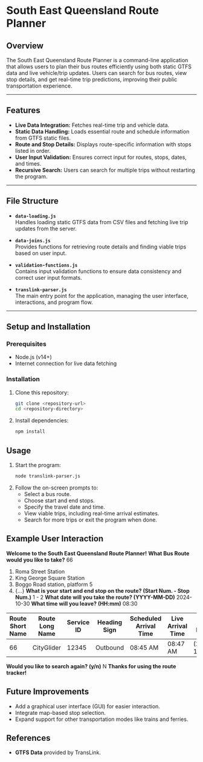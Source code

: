 # South East Queensland Route Planner

## Overview
The South East Queensland Route Planner is a command-line application that allows users to plan their bus routes efficiently using both static GTFS data and live vehicle/trip updates. Users can search for bus routes, view stop details, and get real-time trip predictions, improving their public transportation experience.

---

## Features
- **Live Data Integration:** Fetches real-time trip and vehicle data.
- **Static Data Handling:** Loads essential route and schedule information from GTFS static files.
- **Route and Stop Details:** Displays route-specific information with stops listed in order.
- **User Input Validation:** Ensures correct input for routes, stops, dates, and times.
- **Recursive Search:** Users can search for multiple trips without restarting the program.

---

## File Structure
- **`data-loading.js`**  
  Handles loading static GTFS data from CSV files and fetching live trip updates from the server.

- **`data-joins.js`**  
  Provides functions for retrieving route details and finding viable trips based on user input.

- **`validation-functions.js`**  
  Contains input validation functions to ensure data consistency and correct user input formats.

- **`translink-parser.js`**  
  The main entry point for the application, managing the user interface, interactions, and program flow.

---

## Setup and Installation
### Prerequisites
- Node.js (v14+)
- Internet connection for live data fetching

### Installation
1. Clone this repository:
   ```bash
   git clone <repository-url>
   cd <repository-directory>
    ```
2. Install dependencies:
    ```bash
    npm install
    ```

## Usage
1. Start the program:
    ```bash
    node translink-parser.js
    ```
2. Follow the on-screen prompts to:
    - Select a bus route.
    - Choose start and end stops.
    - Specify the travel date and time.
    - View viable trips, including real-time arrival estimates.
    - Search for more trips or exit the program when done.

## Example User Interaction
**Welcome to the South East Queensland Route Planner!**
**What Bus Route would you like to take?** 66
1. Roma Street Station
2. King George Square Station
3. Boggo Road station, platform 5
4. {...}
**What is your start and end stop on the route? (Start Num. - Stop Num.)** 1 - 2
**What date will you take the route? (YYYY-MM-DD)** 2024-10-30
**What time will you leave? (HH:mm)** 08:30

| Route Short Name | Route Long Name    | Service ID | Heading Sign | Scheduled Arrival Time | Live Arrival Time | Live Position    | Estimated Travel Time |
|------------------|--------------------|------------|--------------|------------------------|------------------|------------------|-----------------------|
| 66               | CityGlider         | 12345      | Outbound     | 08:45 AM               | 08:47 AM         | (27.4705, 153.025) | 12 min                |

**Would you like to search again? (y/n)** N
**Thanks for using the route tracker!**


## Future Improvements
- Add a graphical user interface (GUI) for easier interaction.
- Integrate map-based stop selection.
- Expand support for other transportation modes like trains and ferries.

## References 
- **GTFS Data** provided by TransLink.